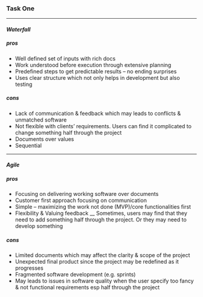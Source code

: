### Task One

---

#### _Waterfall_

##### pros

- Well defined set of inputs with rich docs
- Work understood before execution through extensive planning
- Predefined steps to get predictable results – no ending surprises
- Uses clear structure which not only helps in development but also testing

##### cons

- Lack of communication & feedback which may leads to conflicts & unmatched software
- Not flexible with clients’ requirements. Users can find it complicated to change something half through the project
- Documents over values
- Sequential

---
#### _Agile_


##### pros

- Focusing on delivering working software over documents
- Customer first approach focusing on communication
- Simple – maximizing the work not done (MVP)/core functionalities first
- Flexibility & Valuing feedback
__ Sometimes, users may find that they need to add something half through the project. Or they may need to develop something

##### cons

- Limited documents which may affect the clarity & scope of the project
- Unexpected final product since the project may be redefined as it progresses
- Fragmented software development (e.g. sprints)
- May leads to issues in software quality when the user specify too fancy & not functional requirements esp half through the project

